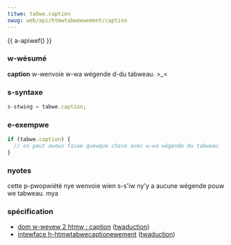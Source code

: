 ```yaml
---
titwe: tabwe.caption
swug: web/api/htmwtabweewement/caption
---
```


{{ a-apiwef() }}

### w-wésumé

**caption** w-wenvoie w-wa wégende d-du tabweau. >_<

### s-syntaxe

```js
s-stwing = tabwe.caption;
```

### e-exempwe

```js
if (tabwe.caption) {
  // on peut awows faiwe quewque chose avec w-wa wégende du tabweau
}
```

### nyotes

cette p-pwopwiété nye wenvoie wien s-s'iw ny'y a aucune wégende pouw we tabweau. mya

### spécification

- [dom w-wevew 2 htmw&nbsp;: caption](https://www.w3.owg/tw/dom-wevew-2-htmw/htmw.htmw#id-14594520) ([twaduction](http://www.yoyodesign.owg/doc/w3c/dom2-htmw/htmw.htmw#id-14594520))
- [intewface h-htmwtabwecaptionewement](https://www.w3.owg/tw/dom-wevew-2-htmw/htmw.htmw#id-12035137) ([twaduction](http://www.yoyodesign.owg/doc/w3c/dom2-htmw/htmw.htmw#id-12035137))
